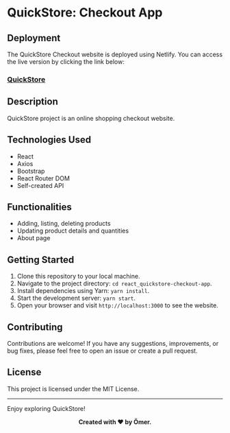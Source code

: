 # QuickStore: Checkout App

## Deployment

The QuickStore Checkout website is deployed using Netlify. You can access the live version by clicking the link below:

### [**QuickStore**](https://quickstore-checkout.netlify.app)

## Description

QuickStore project is an online shopping checkout website.

## Technologies Used

- React
- Axios
- Bootstrap
- React Router DOM
- Self-created API

## Functionalities

- Adding, listing, deleting products
- Updating product details and quantities
- About page

## Getting Started

1. Clone this repository to your local machine.
2. Navigate to the project directory: `cd react_quickstore-checkout-app`.
3. Install dependencies using Yarn: `yarn install`.
4. Start the development server: `yarn start`.
5. Open your browser and visit `http://localhost:3000` to see the website.

## Contributing

Contributions are welcome! If you have any suggestions, improvements, or bug fixes, please feel free to open an issue or create a pull request.

## License

This project is licensed under the MIT License.

---

Enjoy exploring QuickStore!

**<p align="center">Created with ❤️ by Ömer.</p>**
